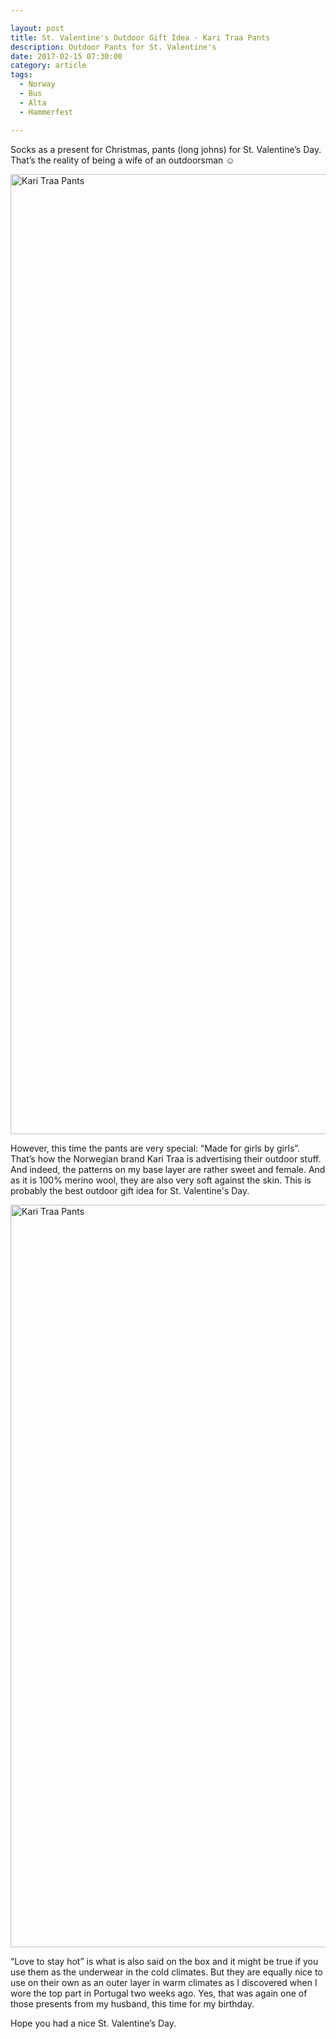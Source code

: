 ```yaml
---

layout: post
title: St. Valentine's Outdoor Gift Idea - Kari Traa Pants
description: Outdoor Pants for St. Valentine's
date: 2017-02-15 07:30:00
category: article
tags:
  - Norway
  - Bus
  - Alta
  - Hammerfest

---
```

Socks as a present for Christmas, pants (long johns) for St. Valentine’s Day. That’s the reality of being a wife of an outdoorsman ☺

<a data-flickr-embed="true"  href="https://www.flickr.com/photos/90204224@N07/32908177285/in/dateposted-public/" title="Kari Traa"><img src="https://c1.staticflickr.com/1/466/32908177285_0900199257_k.jpg" width="2048" height="1536" alt="Kari Traa Pants"></a><script async src="//embedr.flickr.com/assets/client-code.js" charset="utf-8"></script>

<!--more-->

However, this time the pants are very special: “Made for girls by girls”. That’s how the Norwegian brand Kari Traa is advertising their outdoor stuff. And indeed, the patterns on my base layer are rather sweet and female. And as it is 100% merino wool, they are also very soft against the skin. This is probably the best outdoor gift idea for St. Valentine's Day.

<a data-flickr-embed="true"  href="https://www.flickr.com/photos/90204224@N07/32093413153/in/dateposted-public/" title="Kari Traa Marta"><img src="https://c1.staticflickr.com/4/3856/32093413153_79ee4e9442_k.jpg" width="2048" height="1188" alt="Kari Traa Pants"></a><script async src="//embedr.flickr.com/assets/client-code.js" charset="utf-8"></script>

“Love to stay hot” is what is also said on the box and it might be true if you use them as the underwear in the cold climates. But they are equally nice to use on their own as an outer layer in warm climates as I discovered when I wore the top part in Portugal two weeks ago. Yes, that was again one of those presents from my husband, this time for my birthday.

Hope you had a nice St. Valentine’s Day.
